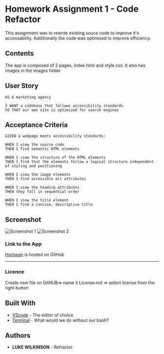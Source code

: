 # Homework Assignment 1 - Code Refactor 
This assignment was to rewrite existing souce code to improve it's accessability. Additionally the code was optimised to improve efficiency.

## Contents
<p>
The app is composed of 2 pages, index.html and style.css. It also has images in the images folder
</p>

## User Story
<p>
    
    AS A marketing agency

    I WANT a codebase that follows accessibility standards
    SO THAT our own site is optimized for search engines
</p>

## Acceptance Criteria 
<p>
    
    GIVEN a webpage meets accessibility standards:

    WHEN I view the source code
    THEN I find semantic HTML elements

    WHEN I view the structure of the HTML elements
    THEN I find that the elements follow a logical structure independent of styling and positioning

    WHEN I view the image elements
    THEN I find accessible alt attributes

    WHEN I view the heading attributes
    THEN they fall in sequential order

    WHEN I view the title element
    THEN I find a concise, descriptive title
</p>

## Screenshot
![Screenshot 1](https://github.com/DukeWilki/homework01/assets/images/screenshot1.png)
![Screenshot 2](https://github.com/DukeWilki/homework01/assets/images/screenshot2.png)


### Link to the App
<a href=".">Horisean</a> is hosted on GitHub<hr>

### Licence
Create new file on GitHUB=> name it License.md => select license from the right button

## Built With
* [VScode](https://code.visualstudio.com/) - The editor of choice
* [Terminal](https:///) - What would we do without our bash?

## Authors
* **LUKE WILKINSON** - Refractor
